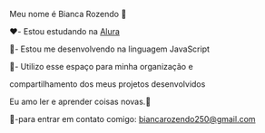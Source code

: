 Meu nome é Bianca Rozendo 💋

❤️- Estou estudando na [Alura](https://www.alura.com.br)

🍒- Estou me desenvolvendo na linguagem JavaScript 

🍎- Utilizo esse espaço para minha organização e 

compartilhamento dos meus projetos desenvolvidos

Eu amo ler e aprender coisas novas.💋

📮-para entrar em contato comigo:
biancarozendo250@gmail.com
